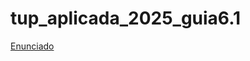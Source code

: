 # tup_aplicada_2025_guia6.1

[Enunciado](https://docs.google.com/document/d/1SWRNebH_ZRBahosPgCtZ8ykeU2lz38CV/preview)
